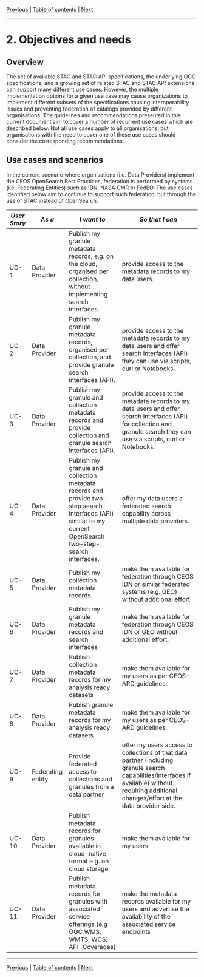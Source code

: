 [Previous](introduction.md) | [Table of contents](README.md) |  [Next](best-practices.md)
***
# 2. Objectives and needs

[//]: # (similar as Service Discovery Best Practice chapter )

## Overview

The set of available STAC and STAC API specifications, the underlying OGC specifications, and a growing set of related STAC and STAC API extensions can support many different use cases.  However, the multiple implementation options for a given use case may cause organizations to implement different subsets of the specifications causing interoperability issues and preventing federation of catalogs provided by different organisations.  The guidelines and recommendations presented in this current document aim to cover a number of recurrent use cases which are described below.  Not all use cases apply to all organisations, but organisations with the need to cover one of these use cases should consider the corresponding recommendations. 

## Use cases and scenarios

In the current scenario where organisations (i.e. Data Providers) implement the CEOS OpenSearch Best Practices, federation is performed by systems (i.e. Federating Entities) such as IDN, NASA CMR or FedEO. The use cases identified below aim to continue to support such federation, but through the use of STAC instead of OpenSearch. 

| *User Story*  | *As a* | *I want to* | *So that I can* | 
| --------       | ------- | ------- |  ------- | 
|  UC-1   |  Data Provider  |  Publish my granule metadata records, e.g. on the cloud, organised per collection, without implementing search interfaces.  |   provide access to the metadata records to my data users.  |
|  UC-2   |  Data Provider  |  Publish my granule metadata records, organised per collection, and provide granule search interfaces (API).  |   provide access to the metadata records to my data users and offer search interfaces (API) they can use via scripts, curl or Notebooks.  |
|  UC-3   |  Data Provider  |  Publish my granule and collection metadata records and provide collection and granule search interfaces (API).  |   provide access to the metadata records to my data users and offer search interfaces (API) for collection and granule search they can use via scripts, curl or Notebooks.  |
|  UC-4   |  Data Provider  |  Publish my granule and collection metadata records and provide two-step search interfaces (API) similar to my current OpenSearch two-step-search interfaces.  |   offer my data users a federated search capability across multiple data providers.  |
|  UC-5   |  Data Provider  |  Publish my collection metadata records |  make them available for federation through CEOS IDN or similar federated systems (e.g. GEO) without additional effort.  |
|  UC-6   |  Data Provider  |  Publish my granule metadata records and search interfaces |  make them available for federation through CEOS IDN or GEO without additional effort.  |
|  UC-7   |  Data Provider  |  Publish collection metadata records for my analysis ready datasets |  make them available for my users as per CEOS-ARD guidelines.  |
|  UC-8   |  Data Provider  |  Publish granule metadata records for my analysis ready datasets |  make them available for my users as per CEOS-ARD guidelines.  |
|  UC-9   |  Federating entity  |  Provide federated access to collections and granules from a data partner  |  offer my users access to collections of that data partner (including granule search capabilities/interfaces if available) without requiring additional changes/effort at the data provider side.  |
|  UC-10   |  Data Provider  |  Publish metadata records for granules available in cloud-native format e.g. on cloud storage |  make them available for my users   |
|  UC-11   |  Data Provider  |  Publish metadata records for granules with associated service offerings (e.g OGC WMS, WMTS, WCS, API-Coverages) |  make the metadata records available for my users and advertise the availability of the associated service endpoints |
***
[Previous](introduction.md) | [Table of contents](README.md) |  [Next](best-practices.md)
